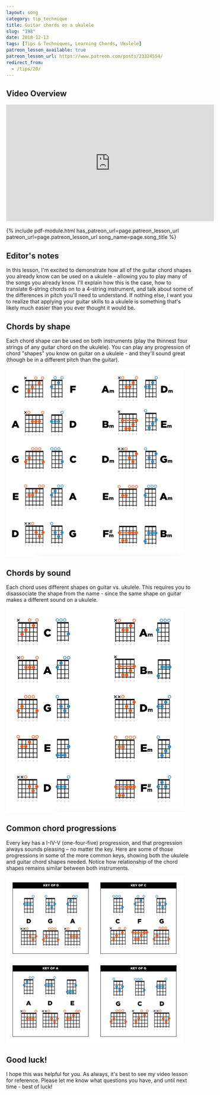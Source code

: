 ```yaml
---
layout: song
category: tip_technique
title: Guitar chords on a ukulele
slug: "198"
date: 2018-12-13
tags: [Tips & Techniques, Learning Chords, Ukulele]
patreon_lesson_available: true
patreon_lesson_url: https://www.patreon.com/posts/23324554/
redirect_from:
  - /tips/20/
---
```


## Video Overview

<iframe width="560" height="315" src="https://www.youtube.com/embed/DaQriT9sWqE?showinfo=0" frameborder="0" allowfullscreen></iframe>

<!-- Coming soon! -->

{% include pdf-module.html has_patreon_url=page.patreon_lesson_url patreon_url=page.patreon_lesson_url song_name=page.song_title %}

## Editor's notes

In this lesson, I'm excited to demonstrate how all of the guitar chord shapes you already know can be used on a ukulele - allowing you to play many of the songs you already know. I'll explain how this is the case, how to translate 6-string chords on to a 4-string instrument, and talk about some of the differences in pitch you'll need to understand. If nothing else, I want you to realize that applying your guitar skills to a ukulele is something that's likely much easier than you ever thought it would be.

## Chords by shape

Each chord shape can be used on both instruments (play the thinnest four strings of any guitar chord on the ukulele). You can play any progression of chord "shapes" you know on guitar on a ukulele - and they'll sound great (though be in a different pitch than the guitar).

<img style="max-width:480px" src="/images/posts/tip-20-chords-shape.png" />

## Chords by sound

Each chord uses different shapes on guitar vs. ukulele. This requires you to disassociate the shape from the name - since the same shape on guitar makes a different sound on a ukulele.

<img style="max-width:480px" src="/images/posts/tip-20-chords-name.png" />

## Common chord progressions

Every key has a I-IV-V (one-four-five) progression, and that progression always sounds pleasing – no matter the key. Here are some of those progressions in some of the more common keys, showing both the ukulele and guitar chord shapes needed. Notice how relationship of the chord shapes remains similar between both instruments.

<img style="max-width:480px" src="/images/posts/tip-20-progressions.png" />

## Good luck!

I hope this was helpful for you. As always, it's best to see my video lesson for reference. Please let me know what questions you have, and until next time - best of luck!
